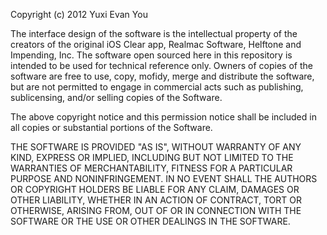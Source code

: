 Copyright (c) 2012 Yuxi Evan You

The interface design of the software is the intellectual property of the creators of the original iOS Clear app, Realmac Software, Helftone and Impending, Inc. The software open sourced here in this repository is intended to be used for technical reference only. Owners of copies of the software are free to use, copy, mofidy, merge and distribute the software, but are not permitted to engage in commercial acts such as publishing, sublicensing, and/or selling copies of the Software.

The above copyright notice and this permission notice shall be included in all copies or substantial portions of the Software.

THE SOFTWARE IS PROVIDED "AS IS", WITHOUT WARRANTY OF ANY KIND, EXPRESS OR IMPLIED, INCLUDING BUT NOT LIMITED TO THE WARRANTIES OF MERCHANTABILITY, FITNESS FOR A PARTICULAR PURPOSE AND NONINFRINGEMENT. IN NO EVENT SHALL THE AUTHORS OR COPYRIGHT HOLDERS BE LIABLE FOR ANY CLAIM, DAMAGES OR OTHER LIABILITY, WHETHER IN AN ACTION OF CONTRACT, TORT OR OTHERWISE, ARISING FROM, OUT OF OR IN CONNECTION WITH THE SOFTWARE OR THE USE OR OTHER DEALINGS IN THE SOFTWARE.